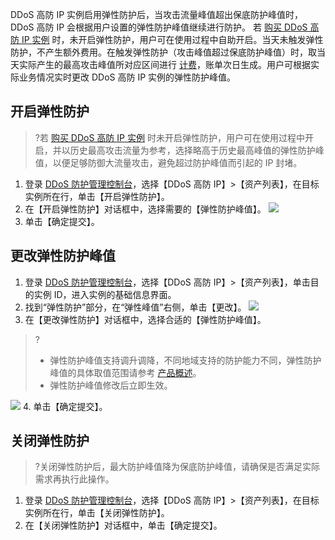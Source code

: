 DDoS 高防 IP 实例启用弹性防护后，当攻击流量峰值超出保底防护峰值时，DDoS 高防 IP 会根据用户设置的弹性防护峰值继续进行防护。
若 [购买 DDoS 高防 IP 实例](https://cloud.tencent.com/document/product/1014/31101) 时，未开启弹性防护，用户可在使用过程中自助开启。当天未触发弹性防护，不产生额外费用。在触发弹性防护（攻击峰值超过保底防护峰值）时，取当天实际产生的最高攻击峰值所对应区间进行 [计费](https://cloud.tencent.com/document/product/1014/31100)，账单次日生成。用户可根据实际业务情况实时更改 DDoS 高防 IP 实例的弹性防护峰值。

## 开启弹性防护
>?若 [购买 DDoS 高防 IP 实例](https://cloud.tencent.com/document/product/1014/31101) 时未开启弹性防护，用户可在使用过程中开启，并以历史最高攻击流量为参考，选择略高于历史最高峰值的弹性防护峰值，以便足够防御大流量攻击，避免超过防护峰值而引起的 IP 封堵。

1. 登录 [DDoS 防护管理控制台](https://console.cloud.tencent.com/dayu/overview)，选择【DDoS 高防 IP】>【资产列表】，在目标实例所在行，单击【开启弹性防护】。
2. 在【开启弹性防护】对话框中，选择需要的【弹性防护峰值】。
 ![](https://main.qcloudimg.com/raw/bcf86a0388860282f5c9696e66c1ef6e.png)
3. 单击【确定提交】。


## 更改弹性防护峰值

1. 登录 [DDoS 防护管理控制台](https://console.cloud.tencent.com/dayu/overview)，选择【DDoS 高防 IP】>【资产列表】，单击目的实例 ID，进入实例的基础信息界面。
2. 找到“弹性防护”部分，在“弹性峰值”右侧，单击【更改】。
![](https://main.qcloudimg.com/raw/8a0ff26e0d02b3587e4106ba7fc1d4bc.png)
3. 在【更改弹性防护】对话框中，选择合适的【弹性防护峰值】。
>?
>- 弹性防护峰值支持调升调降，不同地域支持的防护能力不同，弹性防护峰值的具体取值范围请参考 [产品概述](https://cloud.tencent.com/document/product/1021/31469)。
>- 弹性防护峰值修改后立即生效。


 ![](https://main.qcloudimg.com/raw/280abf963dcb9bd0056f92ba18cfcd33.png)
4. 单击【确定提交】。


## 关闭弹性防护
>?关闭弹性防护后，最大防护峰值降为保底防护峰值，请确保是否满足实际需求再执行此操作。

1. 登录 [DDoS 防护管理控制台](https://console.cloud.tencent.com/dayu/overview)，选择【DDoS 高防 IP】>【资产列表】，在目标实例所在行，单击【关闭弹性防护】。
2. 在【关闭弹性防护】对话框中，单击【确定提交】。
